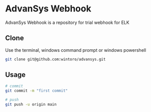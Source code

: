 # AdvanSys Webhook

AdvanSys Webhook is a repository for trial webhook for ELK

## Clone

Use the terminal, windows command prompt or windows powershell

```bash
git clone git@github.com:wintoro/advansys.git
```

## Usage

```bash
# commit
git commit -m "first commit"

# push
git push -u origin main